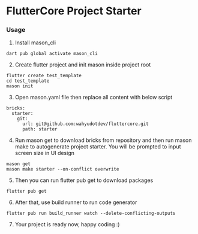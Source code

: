 # FlutterCore Project Starter

### Usage
1. Install mason_cli
```
dart pub global activate mason_cli
```
2. Create flutter project and init mason inside project root
```
flutter create test_template
cd test_template
mason init
```
3. Open mason.yaml file then replace all content with below script
```
bricks:
  starter:
    git:
      url: git@github.com:wahyudotdev/fluttercore.git
      path: starter
```
4. Run mason get to download bricks from repository and then run mason make to autogenerate project starter. You will be prompted to input screen size in UI design
```
mason get
mason make starter --on-conflict overwrite
```

5. Then you can run flutter pub get to download packages
```
flutter pub get
```

6. After that, use build runner to run code generator
```
flutter pub run build_runner watch --delete-conflicting-outputs
```

7. Your project is ready now, happy coding :)